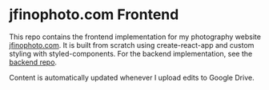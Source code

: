 # jfinophoto.com Frontend

This repo contains the frontend implementation for my photography website [jfinophoto.com](jfinophoto.com). It is built from scratch using create-react-app and custom styling with styled-components. For the backend implementation, see the [backend repo](https://github.com/jgfino/jfinophoto-backend).

Content is automatically updated whenever I upload edits to Google Drive.
